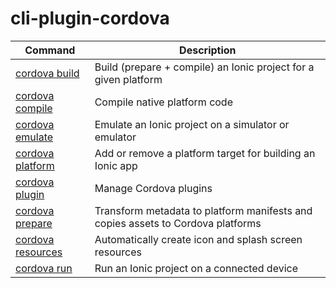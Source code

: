 
# cli-plugin-cordova

Command | Description
------- | -----------
[cordova build](cordova-build.md) | Build (prepare + compile) an Ionic project for a given platform
[cordova compile](cordova-compile.md) | Compile native platform code
[cordova emulate](cordova-emulate.md) | Emulate an Ionic project on a simulator or emulator
[cordova platform](cordova-platform.md) | Add or remove a platform target for building an Ionic app
[cordova plugin](cordova-plugin.md) | Manage Cordova plugins
[cordova prepare](cordova-prepare.md) | Transform metadata to platform manifests and copies assets to Cordova platforms
[cordova resources](cordova-resources.md) | Automatically create icon and splash screen resources
[cordova run](cordova-run.md) | Run an Ionic project on a connected device
